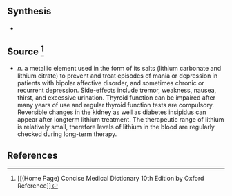 ## Synthesis
- 
## Source [^1]
- $n$. a metallic element used in the form of its salts (lithium carbonate and lithium citrate) to prevent and treat episodes of mania or depression in patients with bipolar affective disorder, and sometimes chronic or recurrent depression. Side-effects include tremor, weakness, nausea, thirst, and excessive urination. Thyroid function can be impaired after many years of use and regular thyroid function tests are compulsory. Reversible changes in the kidney as well as diabetes insipidus can appear after longterm lithium treatment. The therapeutic range of lithium is relatively small, therefore levels of lithium in the blood are regularly checked during long-term therapy.
## References

[^1]: [[(Home Page) Concise Medical Dictionary 10th Edition by Oxford Reference]]